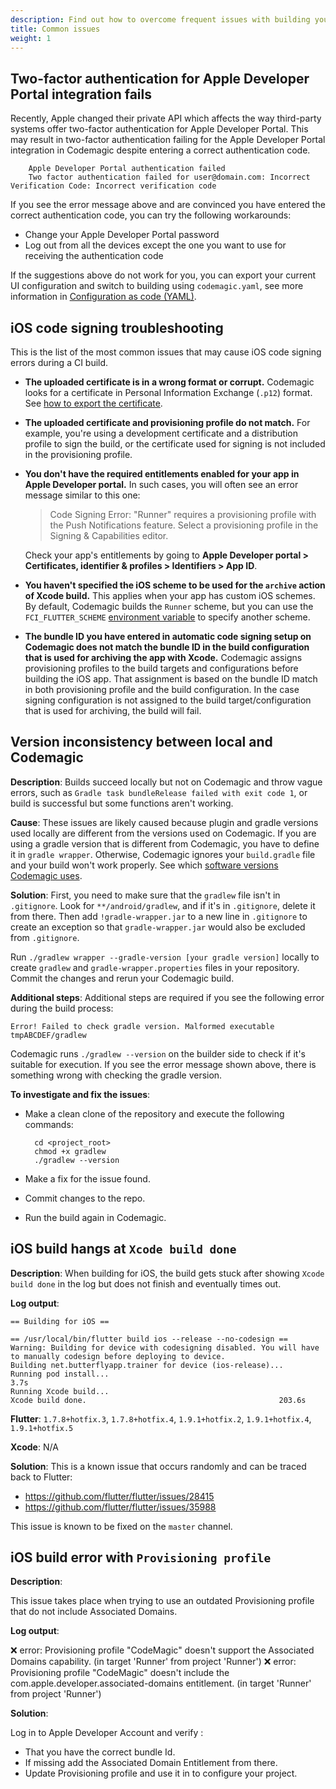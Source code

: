 ```yaml
---
description: Find out how to overcome frequent issues with building your Flutter app on Codemagic. 
title: Common issues
weight: 1
---
```


## Two-factor authentication for Apple Developer Portal integration fails

Recently, Apple changed their private API which affects the way third-party systems offer two-factor authentication for Apple Developer Portal. This may result in two-factor authentication failing for the Apple Developer Portal integration in Codemagic despite entering a correct authentication code.

        Apple Developer Portal authentication failed
        Two factor authentication failed for user@domain.com: Incorrect Verification Code: Incorrect verification code

If you see the error message above and are convinced you have entered the correct authentication code, you can try the following workarounds:

 * Change your Apple Developer Portal password
 * Log out from all the devices except the one you want to use for receiving the authentication code

If the suggestions above do not work for you, you can export your current UI configuration and switch to building using `codemagic.yaml`, see more information in [Configuration as code (YAML)](../building/yaml).

## iOS code signing troubleshooting

This is the list of the most common issues that may cause iOS code signing errors during a CI build.

* **The uploaded certificate is in a wrong format or corrupt.** Codemagic looks for a certificate in Personal Information Exchange (`.p12`) format. See [how to export the certificate](../code-signing/ios-code-signing/#exporting-signing-certificate-and-provisioning-profile).

* **The uploaded certificate and provisioning profile do not match.** For example, you're using a development certificate and a distribution profile to sign the build, or the certificate used for signing is not included in the provisioning profile.

* **You don't have the required entitlements enabled for your app in Apple Developer portal.** In such cases, you will often see an error message similar to this one:

    > Code Signing Error: "Runner" requires a provisioning profile with the Push Notifications feature. Select a provisioning profile in the Signing & Capabilities editor.

    Check your app's entitlements by going to **Apple Developer portal > Certificates, identifier & profiles > Identifiers > App ID**.


* **You haven't specified the iOS scheme to be used for the `archive` action of Xcode build.**  This applies when your app has custom iOS schemes. By default, Codemagic builds the `Runner` scheme, but you can use the `FCI_FLUTTER_SCHEME` [environment variable](../building/environment-variables) to specify another scheme.

* **The bundle ID you have entered in automatic code signing setup on Codemagic does not match the bundle ID in the build configuration that is used for archiving the app with Xcode.** Codemagic assigns provisioning profiles to the build targets and configurations before building the iOS app. That assignment is based on the bundle ID match in both provisioning profile and the build configuration. In the case signing configuration is not assigned to the build target/configuration that is used for archiving, the build will fail.

## Version inconsistency between local and Codemagic

**Description**:
Builds succeed locally but not on Codemagic and throw vague errors, such as `Gradle task bundleRelease failed with exit code 1`, or build is successful but some functions aren't working. 

**Cause**: These issues are likely caused because plugin and gradle versions used locally are different from the versions used on Codemagic. If you are using a gradle version that is different from Codemagic, you have to define it in `gradle wrapper`. Otherwise, Codemagic ignores your `build.gradle` file and your build won't work properly. See which [software versions Codemagic uses](../releases-and-versions/versions/).

**Solution**: First, you need to make sure that the `gradlew` file isn't in `.gitignore`. Look for `**/android/gradlew`, and if it's in `.gitignore`, delete it from there. Then add `!gradle-wrapper.jar` to a new line in `.gitignore` to create an exception so that `gradle-wrapper.jar` would also be excluded from `.gitignore`.

Run `./gradlew wrapper --gradle-version [your gradle version]` locally to create `gradlew` and `gradle-wrapper.properties` files in your repository. Commit the changes and rerun your Codemagic build. 

**Additional steps**: Additional steps are required if you see the following error during the build process:

`Error! Failed to check gradle version. Malformed executable tmpABCDEF/gradlew`

Codemagic runs `./gradlew --version` on the builder side to check if it's suitable for execution. If you see the error message shown above, there is something wrong with checking the gradle version.

**To investigate and fix the issues**:

* Make a clean clone of the repository and execute the following commands:

        cd <project_root>
        chmod +x gradlew
        ./gradlew --version

* Make a fix for the issue found.
* Commit changes to the repo.
* Run the build again in Codemagic.

## iOS build hangs at `Xcode build done`

**Description**:
When building for iOS, the build gets stuck after showing `Xcode build done` in the log but does not finish and eventually times out.

**Log output**: 

    == Building for iOS ==

    == /usr/local/bin/flutter build ios --release --no-codesign ==
    Warning: Building for device with codesigning disabled. You will have to manually codesign before deploying to device.
    Building net.butterflyapp.trainer for device (ios-release)...
    Running pod install...                                              3.7s
    Running Xcode build...                                          
    Xcode build done.                                           203.6s

**Flutter**: `1.7.8+hotfix.3`, `1.7.8+hotfix.4`, `1.9.1+hotfix.2`, `1.9.1+hotfix.4`, `1.9.1+hotfix.5`

**Xcode**: N/A

**Solution**: This is a known issue that occurs randomly and can be traced back to Flutter:

* https://github.com/flutter/flutter/issues/28415
* https://github.com/flutter/flutter/issues/35988

This issue is known to be fixed on the `master` channel.

## iOS build error with `Provisioning profile`

**Description**:

This issue takes place when trying to use an outdated  Provisioning profile that do not include 
Associated Domains. 

**Log output**: 

❌ error: Provisioning profile "CodeMagic" doesn't support the Associated Domains capability. (in target 'Runner' from project 'Runner') 
❌ error: Provisioning profile "CodeMagic" doesn't include the com.apple.developer.associated-domains entitlement. (in target 'Runner' from project 'Runner')

**Solution**: 

 Log in to Apple Developer Account and verify :
  - That you have the correct bundle Id.  
  - If missing add the Associated Domain Entitlement from there.
  - Update Provisioning profile and use it in to configure your project.

 

